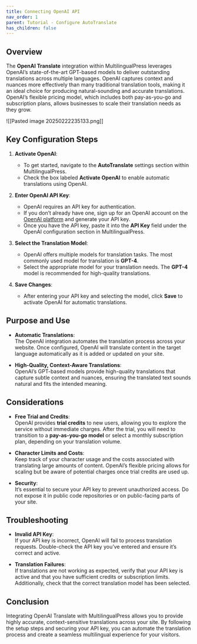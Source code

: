 ```yaml
---
title: Connecting OpenAI API
nav_order: 1
parent: Tutorial - Configure AutoTranslate
has_children: false
---
```

## Overview

The **OpenAI Translate** integration within MultilingualPress leverages OpenAI’s state-of-the-art GPT-based models to deliver outstanding translations across multiple languages. OpenAI captures context and nuances more effectively than many traditional translation tools, making it an ideal choice for producing natural-sounding and accurate translations. OpenAI’s flexible pricing model, which includes both pay-as-you-go and subscription plans, allows businesses to scale their translation needs as they grow.

![[Pasted image 20250222235133.png]]  

## Key Configuration Steps

1. **Activate OpenAI**:
    
    - To get started, navigate to the **AutoTranslate** settings section within MultilingualPress.
    - Check the box labeled **Activate OpenAI** to enable automatic translations using OpenAI.
2. **Enter OpenAI API Key**:
    
    - OpenAI requires an API key for authentication.
    - If you don’t already have one, sign up for an OpenAI account on the [OpenAI platform](https://platform.openai.com/signup) and generate your API key.
    - Once you have the API key, paste it into the **API Key** field under the OpenAI configuration section in MultilingualPress.
3. **Select the Translation Model**:
    
    - OpenAI offers multiple models for translation tasks. The most commonly used model for translation is **GPT-4**.
    - Select the appropriate model for your translation needs. The **GPT-4** model is recommended for high-quality translations.
4. **Save Changes**:
    
    - After entering your API key and selecting the model, click **Save** to activate OpenAI for automatic translations.

## Purpose and Use

- **Automatic Translations**:  
    The OpenAI integration automates the translation process across your website. Once configured, OpenAI will translate content in the target language automatically as it is added or updated on your site.
    
- **High-Quality, Context-Aware Translations**:  
    OpenAI’s GPT-based models provide high-quality translations that capture subtle context and nuances, ensuring the translated text sounds natural and fits the intended meaning.
    

## Considerations

- **Free Trial and Credits**:  
    OpenAI provides **trial credits** to new users, allowing you to explore the service without immediate charges. After the trial, you will need to transition to a **pay-as-you-go model** or select a monthly subscription plan, depending on your translation volume.
    
- **Character Limits and Costs**:  
    Keep track of your character usage and the costs associated with translating large amounts of content. OpenAI’s flexible pricing allows for scaling but be aware of potential charges once trial credits are used up.
    
- **Security**:  
    It’s essential to secure your API key to prevent unauthorized access. Do not expose it in public code repositories or on public-facing parts of your site.
    

## Troubleshooting

- **Invalid API Key**:  
    If your API key is incorrect, OpenAI will fail to process translation requests. Double-check the API key you’ve entered and ensure it’s correct and active.
    
- **Translation Failures**:  
    If translations are not working as expected, verify that your API key is active and that you have sufficient credits or subscription limits. Additionally, check that the correct translation model has been selected.
    

## Conclusion

Integrating OpenAI Translate with MultilingualPress allows you to provide highly accurate, context-sensitive translations across your site. By following the setup steps and securing your API key, you can automate the translation process and create a seamless multilingual experience for your visitors.